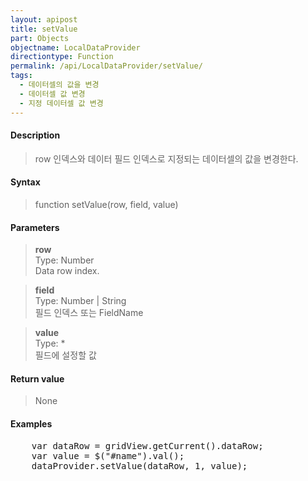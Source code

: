 ```yaml
---
layout: apipost
title: setValue
part: Objects
objectname: LocalDataProvider
directiontype: Function
permalink: /api/LocalDataProvider/setValue/
tags:
  - 데이터셀의 값을 변경
  - 데이터셀 값 변경
  - 지정 데이터셀 값 변경
---
```



#### Description

> row 인덱스와 데이터 필드 인덱스로 지정되는 데이터셀의 값을 변경한다.

#### Syntax

> function setValue(row, field, value)

#### Parameters

> **row**  
> Type: Number  
> Data row index.

> **field**  
> Type: Number \| String  
> 필드 인덱스 또는 FieldName

> **value**  
> Type: *  
> 필드에 설정할 값

#### Return value

> None

#### Examples 

<pre class="prettyprint">
    var dataRow = gridView.getCurrent().dataRow;
    var value = $("#name").val();
    dataProvider.setValue(dataRow, 1, value);

</pre>
